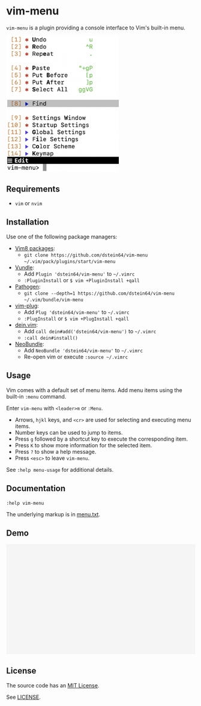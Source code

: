 # vim-menu

`vim-menu` is a plugin providing a console interface to Vim's built-in menu.

<img src="screenshot.png?raw=true" width="300"/>

## Requirements

* `vim` or `nvim`

## Installation

Use one of the following package managers:

* [Vim8 packages][vim8pack]:
  - `git clone https://github.com/dstein64/vim-menu ~/.vim/pack/plugins/start/vim-menu`
* [Vundle][vundle]:
  - Add `Plugin 'dstein64/vim-menu'` to `~/.vimrc`
  - `:PluginInstall` or `$ vim +PluginInstall +qall`
* [Pathogen][pathogen]:
  - `git clone --depth=1 https://github.com/dstein64/vim-menu ~/.vim/bundle/vim-menu`
* [vim-plug][vimplug]:
  - Add `Plug 'dstein64/vim-menu'` to `~/.vimrc`
  - `:PlugInstall` or `$ vim +PlugInstall +qall`
* [dein.vim][dein]:
  - Add `call dein#add('dstein64/vim-menu')` to `~/.vimrc`
  - `:call dein#install()`
* [NeoBundle][neobundle]:
  - Add `NeoBundle 'dstein64/vim-menu'` to `~/.vimrc`
  - Re-open vim or execute `:source ~/.vimrc`

## Usage

Vim comes with a default set of menu items. Add menu items using the built-in
`:menu` command.

Enter `vim-menu` with `<leader>m` or `:Menu`.

* Arrows, `hjkl` keys, and `<cr>` are used for selecting and executing menu
  items.
* Number keys can be used to jump to items.
* Press `g` followed by a shortcut key to execute the corresponding item.
* Press `K` to show more information for the selected item.
* Press `?` to show a help message.
* Press `<esc>` to leave `vim-menu`.

See `:help menu-usage` for additional details.

## Documentation

```vim
:help vim-menu
```

The underlying markup is in [menu.txt](doc/menu.txt).

## Demo

<img src="screencast.gif?raw=true" width="825"/>

License
-------

The source code has an [MIT License](https://en.wikipedia.org/wiki/MIT_License).

See [LICENSE](LICENSE).

[dein]: https://github.com/Shougo/dein.vim
[neobundle]: https://github.com/Shougo/neobundle.vim
[pathogen]: https://github.com/tpope/vim-pathogen
[vim8pack]: http://vimhelp.appspot.com/repeat.txt.html#packages
[vimplug]: https://github.com/junegunn/vim-plug
[vundle]: https://github.com/gmarik/vundle
